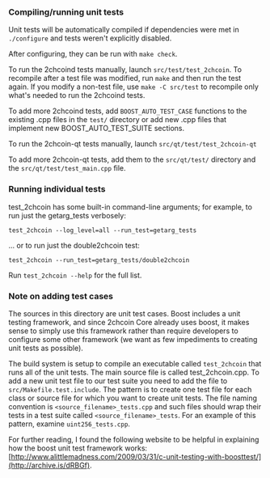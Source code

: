 ### Compiling/running unit tests

Unit tests will be automatically compiled if dependencies were met in `./configure`
and tests weren't explicitly disabled.

After configuring, they can be run with `make check`.

To run the 2chcoind tests manually, launch `src/test/test_2chcoin`. To recompile
after a test file was modified, run `make` and then run the test again. If you
modify a non-test file, use `make -C src/test` to recompile only what's needed
to run the 2chcoind tests.

To add more 2chcoind tests, add `BOOST_AUTO_TEST_CASE` functions to the existing
.cpp files in the `test/` directory or add new .cpp files that
implement new BOOST_AUTO_TEST_SUITE sections.

To run the 2chcoin-qt tests manually, launch `src/qt/test/test_2chcoin-qt`

To add more 2chcoin-qt tests, add them to the `src/qt/test/` directory and
the `src/qt/test/test_main.cpp` file.

### Running individual tests

test_2chcoin has some built-in command-line arguments; for
example, to run just the getarg_tests verbosely:

    test_2chcoin --log_level=all --run_test=getarg_tests

... or to run just the double2chcoin test:

    test_2chcoin --run_test=getarg_tests/double2chcoin

Run `test_2chcoin --help` for the full list.

### Note on adding test cases

The sources in this directory are unit test cases.  Boost includes a
unit testing framework, and since 2chcoin Core already uses boost, it makes
sense to simply use this framework rather than require developers to
configure some other framework (we want as few impediments to creating
unit tests as possible).

The build system is setup to compile an executable called `test_2chcoin`
that runs all of the unit tests.  The main source file is called
test_2chcoin.cpp. To add a new unit test file to our test suite you need
to add the file to `src/Makefile.test.include`. The pattern is to create
one test file for each class or source file for which you want to create
unit tests.  The file naming convention is `<source_filename>_tests.cpp`
and such files should wrap their tests in a test suite
called `<source_filename>_tests`. For an example of this pattern,
examine `uint256_tests.cpp`.

For further reading, I found the following website to be helpful in
explaining how the boost unit test framework works:
[http://www.alittlemadness.com/2009/03/31/c-unit-testing-with-boosttest/](http://archive.is/dRBGf).
